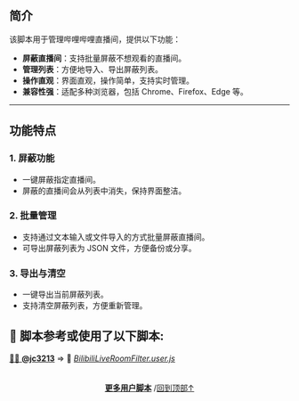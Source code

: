 <a id="top"></a>

<!--NAVIGATION-->
<!--NAVIGATION-END-->
<!--SHIELDS-->
<!--SHIELDS-END-->
<!--HISTORY-->
<!--HISTORY-END-->
<!--TEXT-->


## 简介

该脚本用于管理哔哩哔哩直播间，提供以下功能：

- **屏蔽直播间**：支持批量屏蔽不想观看的直播间。
- **管理列表**：方便地导入、导出屏蔽列表。
- **操作直观**：界面直观，操作简单，支持实时管理。
- **兼容性强**：适配多种浏览器，包括 Chrome、Firefox、Edge 等。

---

## 功能特点

### 1. 屏蔽功能

- 一键屏蔽指定直播间。
- 屏蔽的直播间会从列表中消失，保持界面整洁。

### 2. 批量管理

- 支持通过文本输入或文件导入的方式批量屏蔽直播间。
- 可导出屏蔽列表为 JSON 文件，方便备份或分享。

### 3. 导出与清空

- 一键导出当前屏蔽列表。
- 支持清空屏蔽列表，方便重新管理。

<!--AUTHORS-->
## 💖 脚本参考或使用了以下脚本:
[🧑‍💻 **@jc3213**](https://github.com/jc3213) ⇒ 📜 _[BilibiliLiveRoomFilter.user.js](https://github.com/jc3213/userscript/blob/main/BilibiliLiveRoomFilter.user.js)_
<!--AUTHORS-END-->
<!--SCREENSHOT-->

<!--SCREENSHOT-END-->
<!--TEXT-END-->

<!--RELATED-->
<!--RELATED-END-->
<!--HELP-->
<!--HELP-END-->
<!--FOOTER-->

<img height="6px" width="100%" src="https://media.chatgptautorefresh.com/images/separators/gradient-aqua.png?latest">
<center><div align="center"><p><a href="https://github.com/ChinaGodMan/UserScripts#readme"><strong>更多用户脚本</strong></a> /<a href="#top">回到顶部↑</a></p></div></center>

<!--FOOTER--END-->
